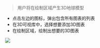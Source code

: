 > 用户将在绘制区域产生3D地球模型

* 点击左边的图标，弹出包含所有图表的列表
* 在3D可视库中，选择想要添加3D图表
* 在绘制区域，绘制出想要的3D图表

![](/assets/chart_07.png)

